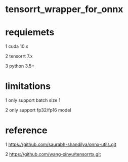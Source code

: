 # tensorrt_wrapper_for_onnx
# requiemets
1 cuda 10.x

2 tensorrt 7.x

3 python 3.5+



# limitations
1 only support batch size 1

2 only support fp32/fp16 model



# reference
1 https://github.com/saurabh-shandilya/onnx-utils.git

2 https://github.com/wang-xinyu/tensorrtx.git
